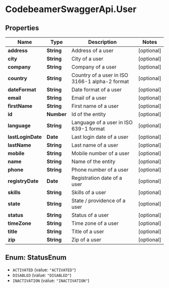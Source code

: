 # CodebeamerSwaggerApi.User

## Properties
Name | Type | Description | Notes
------------ | ------------- | ------------- | -------------
**address** | **String** | Address of a user | [optional] 
**city** | **String** | City of a user | [optional] 
**company** | **String** | Company of a user | [optional] 
**country** | **String** | Country of a user in ISO 3166-1 alpha-2 format | [optional] 
**dateFormat** | **String** | Date format of a user | [optional] 
**email** | **String** | Email of a user | [optional] 
**firstName** | **String** | First name of a user | [optional] 
**id** | **Number** | Id of the entity | [optional] 
**language** | **String** | Language of a user in ISO 639-1 format | [optional] 
**lastLoginDate** | **Date** | Last login date of a user | [optional] 
**lastName** | **String** | Last name of a user | [optional] 
**mobile** | **String** | Mobile number of a user | [optional] 
**name** | **String** | Name of the entity | [optional] 
**phone** | **String** | Phone number of a user | [optional] 
**registryDate** | **Date** | Registration date of a user | [optional] 
**skills** | **String** | Skills of a user | [optional] 
**state** | **String** | State / providence of a user | [optional] 
**status** | **String** | Status of a user | [optional] 
**timeZone** | **String** | Time zone of a user | [optional] 
**title** | **String** | Title of a user | [optional] 
**zip** | **String** | Zip of a user | [optional] 

<a name="StatusEnum"></a>
## Enum: StatusEnum

* `ACTIVATED` (value: `"ACTIVATED"`)
* `DISABLED` (value: `"DISABLED"`)
* `INACTIVATION` (value: `"INACTIVATION"`)

